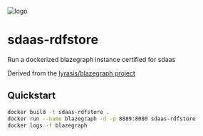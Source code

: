 ![logo](http://linkeddata.center/resources/v4/logo/Logo-colori-trasp_oriz-640x220.png)

# sdaas-rdfstore
Run a dockerized blazegraph instance certified for sdaas

Derived from the [lyrasis/blazegraph project](https://github.com/lyrasis/docker-blazegraph) 

## Quickstart

```bash
docker build -t sdaas-rdfstore .
docker run --name blazegraph -d -p 8889:8080 sdaas-rdfstore
docker logs -f blazegraph
```
